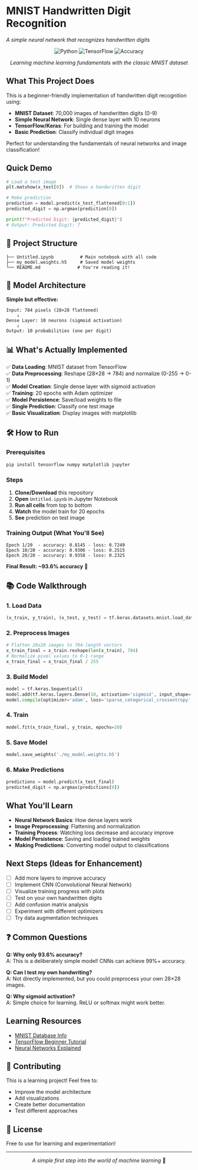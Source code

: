 #  MNIST Handwritten Digit Recognition
*A simple neural network that recognizes handwritten digits*

<div align="center">

![Python](https://img.shields.io/badge/Python-3.8+-blue.svg)
![TensorFlow](https://img.shields.io/badge/TensorFlow-2.x-orange.svg)
![Accuracy](https://img.shields.io/badge/Accuracy-93.6%25-brightgreen.svg)

*Learning machine learning fundamentals with the classic MNIST dataset*

</div>

##  What This Project Does

This is a beginner-friendly implementation of handwritten digit recognition using:
- **MNIST Dataset**: 70,000 images of handwritten digits (0-9)
- **Simple Neural Network**: Single dense layer with 10 neurons
- **TensorFlow/Keras**: For building and training the model
- **Basic Prediction**: Classify individual digit images

Perfect for understanding the fundamentals of neural networks and image classification!

##  Quick Demo

```python
# Load a test image
plt.matshow(x_test[0])  # Shows a handwritten digit

# Make prediction
prediction = model.predict(x_test_flattened[0:1])
predicted_digit = np.argmax(prediction[0])

print(f"Predicted Digit: {predicted_digit}")
# Output: Predicted Digit: 7
```

## 📁 Project Structure

```
├── Untitled.ipynb          # Main notebook with all code
├── my_model.weights.h5     # Saved model weights
└── README.md              # You're reading it!
```

## 🧬 Model Architecture

**Simple but effective:**
```
Input: 784 pixels (28×28 flattened)
    ↓
Dense Layer: 10 neurons (sigmoid activation)
    ↓
Output: 10 probabilities (one per digit)
```

## 📊 What's Actually Implemented

✅ **Data Loading**: MNIST dataset from TensorFlow  
✅ **Data Preprocessing**: Reshape (28×28 → 784) and normalize (0-255 → 0-1)  
✅ **Model Creation**: Single dense layer with sigmoid activation  
✅ **Training**: 20 epochs with Adam optimizer  
✅ **Model Persistence**: Save/load weights to file  
✅ **Single Prediction**: Classify one test image  
✅ **Basic Visualization**: Display images with matplotlib  

## 🛠️ How to Run

### Prerequisites
```bash
pip install tensorflow numpy matplotlib jupyter
```

### Steps
1. **Clone/Download** this repository
2. **Open** `Untitled.ipynb` in Jupyter Notebook
3. **Run all cells** from top to bottom
4. **Watch** the model train for 20 epochs
5. **See** prediction on test image

### Training Output (What You'll See)
```
Epoch 1/20  - accuracy: 0.8145 - loss: 0.7249
Epoch 10/20 - accuracy: 0.9306 - loss: 0.2515  
Epoch 20/20 - accuracy: 0.9358 - loss: 0.2325
```

**Final Result: ~93.6% accuracy** 🎯

## 📚 Code Walkthrough

### 1. Load Data
```python
(x_train, y_train), (x_test, y_test) = tf.keras.datasets.mnist.load_data()
```

### 2. Preprocess Images
```python
# Flatten 28x28 images to 784-length vectors
x_train_final = x_train.reshape(len(x_train), 784)
# Normalize pixel values to 0-1 range
x_train_final = x_train_final / 255
```

### 3. Build Model
```python
model = tf.keras.Sequential()
model.add(tf.keras.layers.Dense(10, activation='sigmoid', input_shape=(784,)))
model.compile(optimizer='adam', loss='sparse_categorical_crossentropy', metrics=['accuracy'])
```

### 4. Train
```python
model.fit(x_train_final, y_train, epochs=20)
```

### 5. Save Model
```python
model.save_weights('./my_model.weights.h5')
```

### 6. Make Predictions
```python
predictions = model.predict(x_test_final)
predicted_digit = np.argmax(predictions[0])
```

## What You'll Learn

- **Neural Network Basics**: How dense layers work
- **Image Preprocessing**: Flattening and normalization
- **Training Process**: Watching loss decrease and accuracy improve
- **Model Persistence**: Saving and loading trained weights
- **Making Predictions**: Converting model output to classifications

##  Next Steps (Ideas for Enhancement)

- [ ] Add more layers to improve accuracy
- [ ] Implement CNN (Convolutional Neural Network)
- [ ] Visualize training progress with plots
- [ ] Test on your own handwritten digits
- [ ] Add confusion matrix analysis
- [ ] Experiment with different optimizers
- [ ] Try data augmentation techniques

## ❓ Common Questions

**Q: Why only 93.6% accuracy?**  
A: This is a deliberately simple model! CNNs can achieve 99%+ accuracy.

**Q: Can I test my own handwriting?**  
A: Not directly implemented, but you could preprocess your own 28×28 images.

**Q: Why sigmoid activation?**  
A: Simple choice for learning. ReLU or softmax might work better.

## Learning Resources

- [MNIST Database Info](http://yann.lecun.com/exdb/mnist/)
- [TensorFlow Beginner Tutorial](https://www.tensorflow.org/tutorials/quickstart/beginner)
- [Neural Networks Explained](https://www.youtube.com/watch?v=aircAruvnKk)

## 🤝 Contributing

This is a learning project! Feel free to:
- Improve the model architecture
- Add visualizations
- Create better documentation
- Test different approaches

## 📄 License

Free to use for learning and experimentation!

---

<div align="center">

*A simple first step into the world of machine learning* 🚀

</div>
